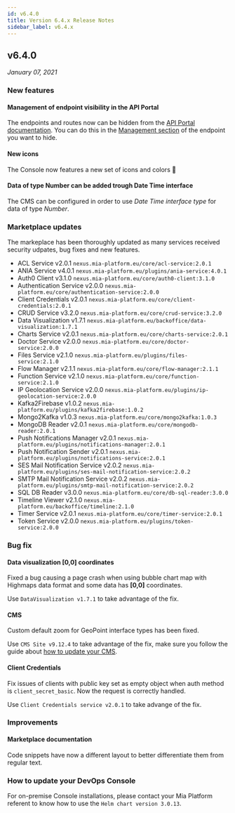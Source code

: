 ```yaml
---
id: v6.4.0
title: Version 6.4.x Release Notes
sidebar_label: v6.4.x
---
```


## v6.4.0

_January 07, 2021_

### New features

#### Management of endpoint visibility in the API Portal

The endpoints and routes now can be hidden from the [API Portal documentation](../development_suite/api-portal/api-documentations.md).
You can do this in the [Management section](../development_suite/api-console/api-design/endpoints.md#manage-the-visibility-of-your-endpoints) of the endpoint you want to hide.

#### New icons

The Console now features a new set of icons and colors 🎉

#### Data of type Number can be added trough Date Time interface

The CMS can be configured in order to use _Date Time interface type_ for data of type _Number_.

### Marketplace updates

The markeplace has been thoroughly updated as many services received security udpates, bug fixes and new features.

* ACL Service v2.0.1 `nexus.mia-platform.eu/core/acl-service:2.0.1`
* ANIA Service v4.0.1 `nexus.mia-platform.eu/plugins/ania-service:4.0.1`
* Auth0 Client v3.1.0 `nexus.mia-platform.eu/core/auth0-client:3.1.0`
* Authentication Service v2.0.0 `nexus.mia-platform.eu/core/authentication-service:2.0.0`
* Client Credentials v2.0.1 `nexus.mia-platform.eu/core/client-credentials:2.0.1`
* CRUD Service v3.2.0 `nexus.mia-platform.eu/core/crud-service:3.2.0`
* Data Visualization v1.7.1 `nexus.mia-platform.eu/backoffice/data-visualization:1.7.1`
* Charts Service v2.0.1 `nexus.mia-platform.eu/core/charts-service:2.0.1`
* Doctor Service v2.0.0 `nexus.mia-platform.eu/core/doctor-service:2.0.0`
* Files Service v2.1.0 `nexus.mia-platform.eu/plugins/files-service:2.1.0`
* Flow Manager v2.1.1 `nexus.mia-platform.eu/core/flow-manager:2.1.1`
* Function Service v2.1.0 `nexus.mia-platform.eu/core/function-service:2.1.0`
* IP Geolocation Service v2.0.0 `nexus.mia-platform.eu/plugins/ip-geolocation-service:2.0.0`
* Kafka2Firebase v1.0.2 `nexus.mia-platform.eu/plugins/kafka2firebase:1.0.2`
* Mongo2Kafka v1.0.3 `nexus.mia-platform.eu/core/mongo2kafka:1.0.3`
* MongoDB Reader v2.0.1 `nexus.mia-platform.eu/core/mongodb-reader:2.0.1`
* Push Notifications Manager v2.0.1 `nexus.mia-platform.eu/plugins/notifications-manager:2.0.1`
* Push Notification Sender v2.0.1 `nexus.mia-platform.eu/plugins/notifications-service:2.0.1`
* SES Mail Notification Service v2.0.2 `nexus.mia-platform.eu/plugins/ses-mail-notification-service:2.0.2`
* SMTP Mail Notification Service v2.0.2 `nexus.mia-platform.eu/plugins/smtp-mail-notification-service:2.0.2`
* SQL DB Reader v3.0.0 `nexus.mia-platform.eu/core/db-sql-reader:3.0.0`
* Timeline Viewer v2.1.0 `nexus.mia-platform.eu/backoffice/timeline:2.1.0`
* Timer Service v2.0.1 `nexus.mia-platform.eu/core/timer-service:2.0.1`
* Token Service v2.0.0 `nexus.mia-platform.eu/plugins/token-service:2.0.0`

### Bug fix

#### Data visualization [0,0] coordinates

Fixed a bug causing a page crash when using bubble chart map with Highmaps data format and some data has **[0,0]** coordinates.

Use `DataVisualization v1.7.1` to take advantage of the fix.

#### CMS

Custom default zoom for GeoPoint interface types has been fixed.

Use `CMS Site v9.12.4` to take advantage of the fix, make sure you follow the guide about [how to update your CMS](../business_suite/update_cms).

#### Client Credentials

Fix issues of clients with public key set as empty object when auth method is `client_secret_basic`. Now the request is correctly handled.

Use `Client Credentials service v2.0.1` to take advange of the fix.

### Improvements

#### Marketplace documentation

Code snippets have now a different layout to better differentiate them from regular text.

### How to update your DevOps Console

For on-premise Console installations, please contact your Mia Platform referent to know how to use the `Helm chart version 3.0.13`.
